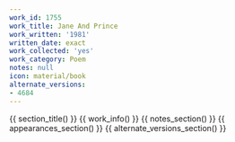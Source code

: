 ```yaml
---
work_id: 1755
work_title: Jane And Prince
work_written: '1981'
written_date: exact
work_collected: 'yes'
work_category: Poem
notes: null
icon: material/book
alternate_versions:
- 4684
---
```


{{ section_title() }}
{{ work_info() }}
{{ notes_section() }}
{{ appearances_section() }}
{{ alternate_versions_section() }}